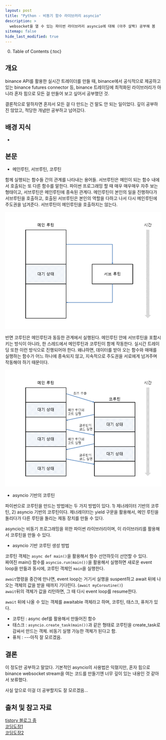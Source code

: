 ```yaml
---
layout: post
title: "Python - 비동기 함수 라이브러리 asyncio"
description: >
  websocket을 열 수 있는 파이썬 라이브러리 asyncio에 대해 (아주 살짝) 공부해 봄
sitemap: false
hide_last_modified: true
---
```



0. Table of Contents
{:toc}

## 개요

binance API를 활용한 실시간 트레이더를 만들 때, binance에서 공식적으로 제공하고 있는 binance futures connector 등, binance 트레이딩에 최적화된 라이브러리가 아니라 혼자 힘으로 모든 걸 만들어 보고 싶어서 공부했던 것.

결론적으로 말하자면 혼자서 모든 걸 다 만드는 건 말도 안 되는 일이었다. 깊이 공부하진 않았고, 적당한 개념만 공부하고 넘어갔다.

## 배경 지식

- 

## 본문

- 메인루틴, 서브루틴, 코루틴

함께 실행되는 함수들 간의 관계를 나타내는 용어들. 서브루틴은 메인이 되는 함수 내에서 호출되는 또 다른 함수를 말한다. 파이썬 프로그래밍 할 때 매우 매우매우 자주 보는 형태이고, 서브루틴은 메인루틴에 종속된 관계다. 메인루틴이 본인의 일을 진행하다가 서브루틴을 호출하고, 호출된 서브루틴은 본인의 역할을 다하고 나서 다시 메인루틴에 주도권을 넘겨준다. 서브루틴이 메인루틴을 호출하지는 않는다.

![subroutine](/assets/img/myown/subroutine.png)

반면 코루틴은 메인루틴과 동등한 관계에서 실행된다. 메인루틴 안에 서브루틴을 포함시키는 방식이 아니라, 한 스레드에서 메인루틴과 코루틴이 함께 작동한다. 실시간 트레이딩 또한 이런 방식으로 진행되어야 한다. 왜냐하면, 데이터를 받아 오는 함수와 매매를 실행하는 함수가 어느 하나에 종속되지 않고, 지속적으로 주도권을 서로에게 넘겨주며 작동해야 하기 때문이다.

![coroutine](/assets/img/myown/coroutine.png)


- asyncio 기반의 코루틴

파이썬으로 코루틴을 만드는 방법에는 두 가지 방법이 있다. 1) 제너레이터 기반의 코루틴, 2) asyncio 기반의 코루틴이다. 제너레이터는 yield 구문을 활용해서, 메인 루틴을 돌리다가 다른 루틴을 돌리는 제동 장치를 만들 수 있다.

asyncio는 비동기 프로그래밍을 위한 파이썬 라이브러리이며, 이 라이브러리를 활용해서 코루틴을 만들 수 있다. 


- asyncio 기반 코루틴 생성 방법

코루틴 객체는 `async def main()`을 활용해서 함수 선언하듯이 선언할 수 있다.  
짜여진 main() 함수를 `asyncio.run(main())`을 활용해서 실행하면 새로운 event loop을 만듦과 동시에, 코루틴 객체인 `main`을 실행한다.  

`await`명령을 중간에 만나면, event loop는 거기서 실행을 suspent하고 await 뒤에 나오는 객체의 값을 받을 때까지 기다린다. (`await myCoroutine()`)  
`await`뒤의 객체가 값을 리턴하면, 그 때 다시 event loop를 resume한다.  

`await` 뒤에 나올 수 있는 객체를 awaitable 객체라고 하며, 코루틴, 태스크, 퓨처가 있다.  

- 코루틴 : async def를 활용해서 만들어진 함수
- 태스크 : `asyncio.create_task(main())`과 같은 형태로 코루틴을 create_task로 감싸서 만드는 객체. 비동기 실행 가능한 객체가 된다고 함.
- 퓨처 : ---아직 잘 모르겠음.


## 결론

이 정도만 공부하고 말았다. 기본적인 asyncio의 사용법은 익혔지만, 혼자 힘으로 binance websocket stream을 여는 코드를 만들기엔 너무 깊이 있는 내용인 것 같아서 보류했다.

사실 앞으로 이걸 더 공부할지도 잘 모르겠음...


## 출처 및 참고 자료

[tistory 블로그 중](https://nowonbun.tistory.com/674)  
[코딩도장1](https://dojang.io/mod/page/view.php?id=2469)  
[코딩도장2](https://dojang.io/mod/page/view.php?id=2418)  